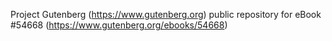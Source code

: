 Project Gutenberg (https://www.gutenberg.org) public repository for
eBook #54668 (https://www.gutenberg.org/ebooks/54668)
